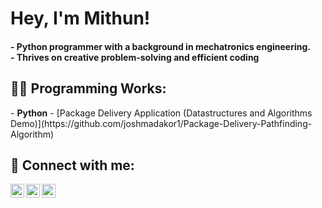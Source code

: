 <h1>Hey, I'm Mithun! </h1>
<h4>- Python programmer with a background in mechatronics engineering.<br/>- Thrives on creative problem-solving and efficient coding</h4>

<h2>👨‍💻 Programming Works:</h2>
- <b>Python</b>
  - [Package Delivery Application (Datastructures and Algorithms Demo)](https://github.com/joshmadakor1/Package-Delivery-Pathfinding-Algorithm)

<h2> 🤝 Connect with me:</h2>

[<img align="left" alt="MithunLinkedIn" width="22px" src="https://cdn.jsdelivr.net/npm/simple-icons@v3/icons/linkedin.svg" />][linkedin]
[<img align="left" alt="MithunYouTube" width="22px" src="https://cdn.jsdelivr.net/npm/simple-icons@v3/icons/youtube.svg" />][youtube]
[<img align="left" alt="MithunEmail" width="22px" src="https://cdn.jsdelivr.net/npm/simple-icons@v3/icons/gmail.svg" />][email]

[linkedin]: https://www.linkedin.com/in/mithunmanivannan/
[youtube]: https://www.youtube.com/chickentmgaming
[email]: mailto:mithunmanivannan@outlook.com


